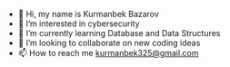 - 👋 Hi, my name is Kurmanbek Bazarov
- 👀 I’m interested in cybersecurity
- 🌱 I’m currently learning Database and Data Structures
- 💞️ I’m looking to collaborate on new coding ideas
- 📫 How to reach me kurmanbek325@gmail.com

<!---
DrNyktersten/DrNyktersten is a ✨ special ✨ repository because its `README.md` (this file) appears on your GitHub profile.
You can click the Preview link to take a look at your changes.
--->
